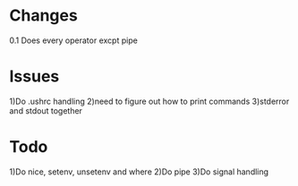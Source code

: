 # Changes


0.1 Does every operator excpt pipe


# Issues

1)Do .ushrc handling
2)need to figure out how to print commands
3)stderror and stdout together


# Todo

1)Do nice, setenv, unsetenv and where
2)Do pipe
3)Do signal handling